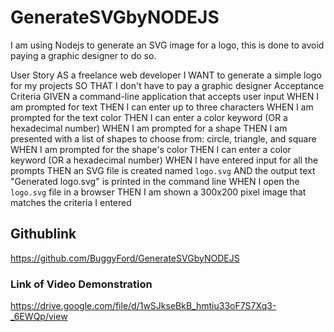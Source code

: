 # GenerateSVGbyNODEJS
I am using Nodejs to generate an SVG image for a logo, this is done to avoid paying a graphic designer to do so. 

User Story
AS a freelance web developer
I WANT to generate a simple logo for my projects
SO THAT I don't have to pay a graphic designer
Acceptance Criteria
GIVEN a command-line application that accepts user input
WHEN I am prompted for text
THEN I can enter up to three characters
WHEN I am prompted for the text color
THEN I can enter a color keyword (OR a hexadecimal number)
WHEN I am prompted for a shape
THEN I am presented with a list of shapes to choose from: circle, triangle, and square
WHEN I am prompted for the shape's color
THEN I can enter a color keyword (OR a hexadecimal number)
WHEN I have entered input for all the prompts
THEN an SVG file is created named `logo.svg`
AND the output text "Generated logo.svg" is printed in the command line
WHEN I open the `logo.svg` file in a browser
THEN I am shown a 300x200 pixel image that matches the criteria I entered


## Githublink
https://github.com/BuggyFord/GenerateSVGbyNODEJS

### Link of Video Demonstration
https://drive.google.com/file/d/1wSJkseBkB_hmtiu33oF7S7Xq3-_6EWQp/view

